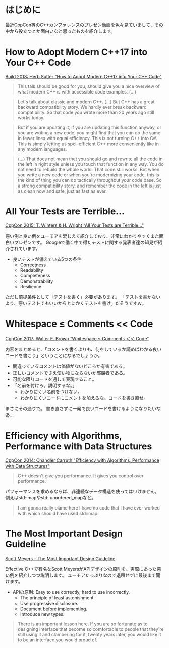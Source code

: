 <!--
title:   C++カンファレンスからプレゼンの紹介
tags:    C++
id:      b4471d53d63a9f962420
private: false
-->
# はじめに

最近CppCon等のC++カンファレンスのプレゼン動画を色々見ていまして、その中から役立つとか面白いなと思ったものを紹介します。

# How to Adopt Modern C++17 into Your C++ Code

[Build 2018: Herb Sutter "How to Adopt Modern C++17 into Your C++ Code"](https://youtu.be/UsrHQAzSXkA)

> This talk should be good for you, should give you a nice overview of what modern C++ is with accessible code examples. (...)

> Let's talk about classic and modern C++. (...) But C++ has a great backward compatibility story. We hardly ever break backward compatibility. So that code you wrote more than 20 years ago still works today.

> But if you are updating it, if you are updating this function anyway, or you are writing a new code, you might find that you can do the same in fewer lines with equal efficiency. This is not turning C++ into C#. This is simply letting us spell efficient C++ more conveniently like in any modern languages.

> (...) That does not mean that you should go and rewrite all the code in the left in right style unless you touch that function in any way. You do not need to rebuild the whole world. That code still works. But when you write a new code or when you're modernizing your code, this is the kind of thing you can do tactically throughout your code base. So a strong compatibility story, and remember the code in the left is just as clean now and safe, just as fast as ever.

# All Your Tests are Terrible...

[CppCon 2015: T. Winters & H. Wright “All Your Tests are Terrible..."](https://youtu.be/u5senBJUkPc)

悪い例と良い例をユーモアを混じえて紹介しており、非常にわかりやすくまた面白いプレゼンです。
Googleで働く中で得たテストに関する発表者達の知見が紹介されています。

- 良いテストが備えている5つの条件
    - Correctness
    - Readability
    - Completeness
    - Demonstrability
    - Resilience


ただし前提条件として「テストを書く」必要があります。
「テストを書かないより、悪いテストでもいいからとにかくテストを書け」だそうですｗ。

# Whitespace ≤ Comments << Code

[CppCon 2017: Walter E. Brown “Whitespace ≤ Comments ＜＜ Code”](https://youtu.be/NLebZ3XT92E)

内容をまとめると、「コメントを書くよりも、何をしているか読めばわかる良いコードを書こう」ということになるでしょうか。

- 間違っているコメントは価値がないどころか有害である。
- 正しいコメントでさえ使い物にならないか邪魔者である。
- 可能な限りコードを通して表現すること。
- 「名前を付けろ。説明するな。」
    - わかりにくい名前をつけない。
    - わかりにくいコードにコメントを加えるな。コードを書き直せ。

まさにその通りで。
書き直さずに一発で良いコードを書けるようになりたいなあ…

# Efficiency with Algorithms, Performance with Data Structures

[CppCon 2014: Chandler Carruth "Efficiency with Algorithms, Performance with Data Structures"](https://youtu.be/fHNmRkzxHWs)

> C++ doesn't give you performance.
> It gives you control over performance.

パフォーマンスを求めるならば、非連続なデータ構造を使ってはいけません。
例えばstd::mapやstd::unordered_mapなど。

> I am gonna really blame here I have no code that I have ever worked with which should have used std::map.


# The Most Important Design Guideline

[Scott Meyers – The Most Important Design Guideline](https://youtu.be/5tg1ONG18H8)

Effective C++で有名なScott MeyersがAPIデザインの原則を、実際にあった悪い例を紹介しつつ説明します。
ユーモアたっぷりなので退屈せずに最後まで聞けます。

- APIの原則: Easy to use correctly, hard to use incorrectly.
    - The principle of least astonishment.
    - Use progressive disclosure.
    - Document before implementing.
    - Introduce new types.



> There is an important lesson here. If you are so fortunate as to designing interface that become so comfortable to people that they're still using it and clambering for it, twenty years later, you would like it to be an interface you would proud of.
